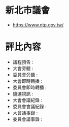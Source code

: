 # 新北市議會

- https://www.ntp.gov.tw/

# 評比內容
- 議程預告 :
- 大會旁聽 :
- 委員會旁聽 :
- 大會即時轉播 :
- 委員會即時轉播 :
- 隨選視訊 :
- 大會會議紀錄 :
- 委員會會議紀錄 :
- 大會議事錄 :
- 委員會議事錄 :